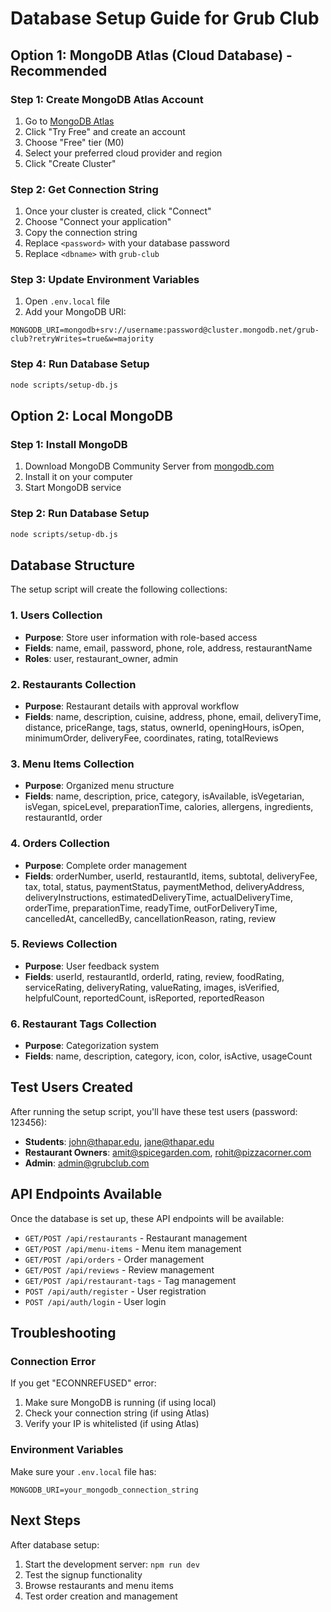 # Database Setup Guide for Grub Club

## Option 1: MongoDB Atlas (Cloud Database) - Recommended

### Step 1: Create MongoDB Atlas Account
1. Go to [MongoDB Atlas](https://www.mongodb.com/atlas)
2. Click "Try Free" and create an account
3. Choose "Free" tier (M0)
4. Select your preferred cloud provider and region
5. Click "Create Cluster"

### Step 2: Get Connection String
1. Once your cluster is created, click "Connect"
2. Choose "Connect your application"
3. Copy the connection string
4. Replace `<password>` with your database password
5. Replace `<dbname>` with `grub-club`

### Step 3: Update Environment Variables
1. Open `.env.local` file
2. Add your MongoDB URI:
```
MONGODB_URI=mongodb+srv://username:password@cluster.mongodb.net/grub-club?retryWrites=true&w=majority
```

### Step 4: Run Database Setup
```bash
node scripts/setup-db.js
```

## Option 2: Local MongoDB

### Step 1: Install MongoDB
1. Download MongoDB Community Server from [mongodb.com](https://www.mongodb.com/try/download/community)
2. Install it on your computer
3. Start MongoDB service

### Step 2: Run Database Setup
```bash
node scripts/setup-db.js
```

## Database Structure

The setup script will create the following collections:

### 1. Users Collection
- **Purpose**: Store user information with role-based access
- **Fields**: name, email, password, phone, role, address, restaurantName
- **Roles**: user, restaurant_owner, admin

### 2. Restaurants Collection
- **Purpose**: Restaurant details with approval workflow
- **Fields**: name, description, cuisine, address, phone, email, deliveryTime, distance, priceRange, tags, status, ownerId, openingHours, isOpen, minimumOrder, deliveryFee, coordinates, rating, totalReviews

### 3. Menu Items Collection
- **Purpose**: Organized menu structure
- **Fields**: name, description, price, category, isAvailable, isVegetarian, isVegan, spiceLevel, preparationTime, calories, allergens, ingredients, restaurantId, order

### 4. Orders Collection
- **Purpose**: Complete order management
- **Fields**: orderNumber, userId, restaurantId, items, subtotal, deliveryFee, tax, total, status, paymentStatus, paymentMethod, deliveryAddress, deliveryInstructions, estimatedDeliveryTime, actualDeliveryTime, orderTime, preparationTime, readyTime, outForDeliveryTime, cancelledAt, cancelledBy, cancellationReason, rating, review

### 5. Reviews Collection
- **Purpose**: User feedback system
- **Fields**: userId, restaurantId, orderId, rating, review, foodRating, serviceRating, deliveryRating, valueRating, images, isVerified, helpfulCount, reportedCount, isReported, reportedReason

### 6. Restaurant Tags Collection
- **Purpose**: Categorization system
- **Fields**: name, description, category, icon, color, isActive, usageCount

## Test Users Created

After running the setup script, you'll have these test users (password: 123456):

- **Students**: john@thapar.edu, jane@thapar.edu
- **Restaurant Owners**: amit@spicegarden.com, rohit@pizzacorner.com
- **Admin**: admin@grubclub.com

## API Endpoints Available

Once the database is set up, these API endpoints will be available:

- `GET/POST /api/restaurants` - Restaurant management
- `GET/POST /api/menu-items` - Menu item management
- `GET/POST /api/orders` - Order management
- `GET/POST /api/reviews` - Review management
- `GET/POST /api/restaurant-tags` - Tag management
- `POST /api/auth/register` - User registration
- `POST /api/auth/login` - User login

## Troubleshooting

### Connection Error
If you get "ECONNREFUSED" error:
1. Make sure MongoDB is running (if using local)
2. Check your connection string (if using Atlas)
3. Verify your IP is whitelisted (if using Atlas)

### Environment Variables
Make sure your `.env.local` file has:
```
MONGODB_URI=your_mongodb_connection_string
```

## Next Steps

After database setup:
1. Start the development server: `npm run dev`
2. Test the signup functionality
3. Browse restaurants and menu items
4. Test order creation and management 